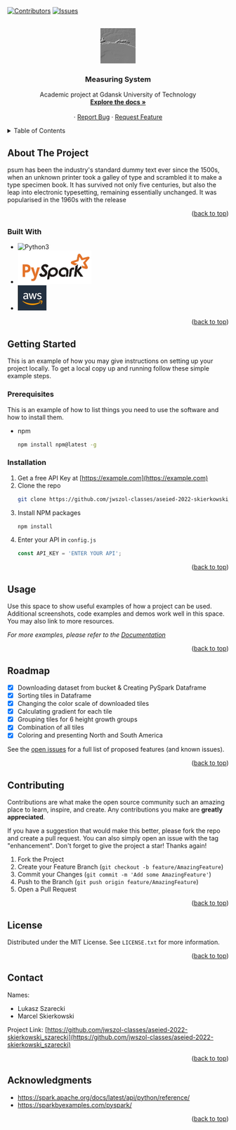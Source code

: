 <!-- Improved compatibility of back to top link: See: https://github.com/othneildrew/Best-README-Template/pull/73 -->
<a name="readme-top"></a>
<!--
*** Thanks for checking out the Best-README-Template. If you have a suggestion
*** that would make this better, please fork the repo and create a pull request
*** or simply open an issue with the tag "enhancement".
*** Don't forget to give the project a star!
*** Thanks again! Now go create something AMAZING! :D
-->



<!-- PROJECT SHIELDS -->
<!--
*** I'm using markdown "reference style" links for readability.
*** Reference links are enclosed in brackets [ ] instead of parentheses ( ).
*** See the bottom of this document for the declaration of the reference variables
*** for contributors-url, forks-url, etc. This is an optional, concise syntax you may use.
*** https://www.markdownguide.org/basic-syntax/#reference-style-links
-->
[![Contributors][contributors-shield]][contributors-url]
[![Issues][issues-shield]][issues-url]



<!-- PROJECT LOGO -->
<br />
<div align="center">
  <a href="https://github.com/jwszol-classes/aseied-2022-skierkowski_szarecki">
    <img src="images/logo.png" alt="Logo" width="80" height="80">
  </a>

<h3 align="center">Measuring System</h3>

  <p align="center">
    Academic project at Gdansk University of Technology
    <br />
    <a href="https://github.com/jwszol-classes/aseied-2022-skierkowski_szarecki"><strong>Explore the docs »</strong></a>
    <br />
    <br />
    ·
    <a href="https://github.com/jwszol-classes/aseied-2022-skierkowski_szarecki/issues/new">Report Bug</a>
    ·
    <a href="https://github.com/jwszol-classes/aseied-2022-skierkowski_szarecki/issues/new">Request Feature</a>
  </p>
</div>



<!-- TABLE OF CONTENTS -->
<details>
  <summary>Table of Contents</summary>
  <ol>
    <li>
      <a href="#about-the-project">About The Project</a>
      <ul>
        <li><a href="#built-with">Built With</a></li>
      </ul>
    </li>
    <li>
      <a href="#getting-started">Getting Started</a>
      <ul>
        <li><a href="#prerequisites">Prerequisites</a></li>
        <li><a href="#installation">Installation</a></li>
      </ul>
    </li>
    <li><a href="#usage">Usage</a></li>
    <li><a href="#roadmap">Roadmap</a></li>
    <li><a href="#contributing">Contributing</a></li>
    <li><a href="#license">License</a></li>
    <li><a href="#contact">Contact</a></li>
    <li><a href="#acknowledgments">Acknowledgments</a></li>
  </ol>
</details>



<!-- ABOUT THE PROJECT -->
## About The Project


psum has been the industry's standard dummy text ever since the 1500s, when an unknown printer took a galley of type and scrambled it to make a type specimen book. It has survived not only five centuries, but also the leap into electronic typesetting, remaining essentially unchanged. It was popularised in the 1960s with the release 

<p align="right">(<a href="#readme-top">back to top</a>)</p>



### Built With

* ![Python3][Python.png]
* ![Pyspark][Pyspark.png]
* ![AWS][AWS.png]


<p align="right">(<a href="#readme-top">back to top</a>)</p>



<!-- GETTING STARTED -->
## Getting Started

This is an example of how you may give instructions on setting up your project locally.
To get a local copy up and running follow these simple example steps.

### Prerequisites

This is an example of how to list things you need to use the software and how to install them.
* npm
  ```sh
  npm install npm@latest -g
  ```

### Installation

1. Get a free API Key at [https://example.com](https://example.com)
2. Clone the repo
   ```sh
   git clone https://github.com/jwszol-classes/aseied-2022-skierkowski_szarecki.git
   ```
3. Install NPM packages
   ```sh
   npm install
   ```
4. Enter your API in `config.js`
   ```js
   const API_KEY = 'ENTER YOUR API';
   ```

<p align="right">(<a href="#readme-top">back to top</a>)</p>



<!-- USAGE EXAMPLES -->
## Usage

Use this space to show useful examples of how a project can be used. Additional screenshots, code examples and demos work well in this space. You may also link to more resources.

_For more examples, please refer to the [Documentation](https://example.com)_

<p align="right">(<a href="#readme-top">back to top</a>)</p>



<!-- ROADMAP -->
## Roadmap

- [x] Downloading dataset from bucket & Creating PySpark Dataframe
- [x] Sorting tiles in Dataframe
- [x] Changing the color scale of downloaded tiles
- [x] Calculating gradient for each tile
- [x] Grouping tiles for 6 height growth groups 
- [x] Combination of all tiles
- [x] Coloring and presenting North and South America

See the [open issues](https://github.com/jwszol-classes/aseied-2022-skierkowski_szarecki/issues) for a full list of proposed features (and known issues).

<p align="right">(<a href="#readme-top">back to top</a>)</p>



<!-- CONTRIBUTING -->
## Contributing

Contributions are what make the open source community such an amazing place to learn, inspire, and create. Any contributions you make are **greatly appreciated**.

If you have a suggestion that would make this better, please fork the repo and create a pull request. You can also simply open an issue with the tag "enhancement".
Don't forget to give the project a star! Thanks again!

1. Fork the Project
2. Create your Feature Branch (`git checkout -b feature/AmazingFeature`)
3. Commit your Changes (`git commit -m 'Add some AmazingFeature'`)
4. Push to the Branch (`git push origin feature/AmazingFeature`)
5. Open a Pull Request

<p align="right">(<a href="#readme-top">back to top</a>)</p>



<!-- LICENSE -->
## License

Distributed under the MIT License. See `LICENSE.txt` for more information.

<p align="right">(<a href="#readme-top">back to top</a>)</p>



<!-- CONTACT -->
## Contact

Names:
* Lukasz Szarecki
* Marcel Skierkowski

Project Link: [https://github.com/jwszol-classes/aseied-2022-skierkowski_szarecki](https://github.com/jwszol-classes/aseied-2022-skierkowski_szarecki)

<p align="right">(<a href="#readme-top">back to top</a>)</p>



<!-- ACKNOWLEDGMENTS -->
## Acknowledgments

* https://spark.apache.org/docs/latest/api/python/reference/ 
* https://sparkbyexamples.com/pyspark/


<p align="right">(<a href="#readme-top">back to top</a>)</p>



<!-- MARKDOWN LINKS & IMAGES -->
<!-- https://www.markdownguide.org/basic-syntax/#reference-style-links -->
[contributors-shield]: https://img.shields.io/github/contributors/jwszol-classes/aseied-2022-skierkowski_szarecki.svg?style=for-the-badge
[contributors-url]: https://github.com/jwszol-classes/aseied-2022-skierkowski_szarecki/graphs/contributors
[forks-shield]: https://img.shields.io/github/forks/jwszol-classes/aseied-2022-skierkowski_szarecki.svg?style=for-the-badge
[stars-shield]: https://img.shields.io/github/stars/jwszol-classes/aseied-2022-skierkowski_szarecki.svg?style=for-the-badge
[stars-url]: https://github.com/jwszol-classes/aseied-2022-skierkowski_szarecki/stargazers
[issues-shield]: https://img.shields.io/github/issues/jwszol-classes/aseied-2022-skierkowski_szarecki.svg?style=for-the-badge
[issues-url]: https://github.com/jwszol-classes/aseied-2022-skierkowski_szarecki/issues
[license-shield]: https://img.shields.io/github/license/jwszol-classes/aseied-2022-skierkowski_szarecki.svg?style=for-the-badge
[license-url]: https://github.com/jwszol-classes/aseied-2022-skierkowski_szarecki/blob/master/LICENSE.txt
[linkedin-shield]: https://img.shields.io/badge/-LinkedIn-black.svg?style=for-the-badge&logo=linkedin&colorB=555
[linkedin-url]: https://linkedin.com/in/linkedin_username
[product-screenshot]: images/screenshot.png
[Python.png]: https://www.python.org/static/community_logos/python-powered-w-100x40.png
[Pyspark.png]: images/pyspark.png
[AWS.png]: images/aws.png